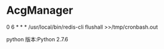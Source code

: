 # AcgManager
0 6 * * * /usr/local/bin/redis-cli flushall >>/tmp/cronbash.out

python 版本:Python 2.7.6


